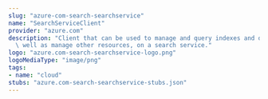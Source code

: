 ```yaml
---
slug: "azure-com-search-searchservice"
name: "SearchServiceClient"
provider: "azure.com"
description: "Client that can be used to manage and query indexes and documents, as\
  \ well as manage other resources, on a search service."
logo: "azure.com-search-searchservice-logo.png"
logoMediaType: "image/png"
tags:
- name: "cloud"
stubs: "azure.com-search-searchservice-stubs.json"
---
```

